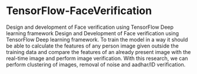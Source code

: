 # TensorFlow-FaceVerification
Design and development of Face verification using TensorFlow Deep learning framework
Design and Development of Face verification using TensorFlow Deep learning framework. To train the model in a way it should be able to calculate the features of any person image given outside the training data and compare the features of an already present image with the real-time image and perform image verification. With this research, we can perform clustering of images, removal of noise and aadhar/ID verification.
